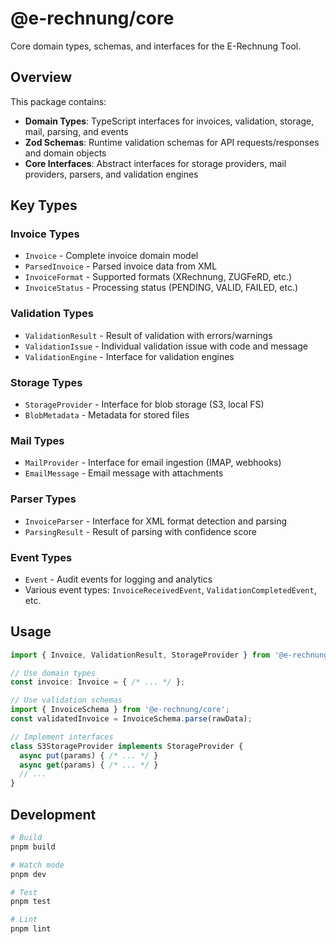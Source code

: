 # @e-rechnung/core

Core domain types, schemas, and interfaces for the E-Rechnung Tool.

## Overview

This package contains:

- **Domain Types**: TypeScript interfaces for invoices, validation, storage, mail, parsing, and events
- **Zod Schemas**: Runtime validation schemas for API requests/responses and domain objects
- **Core Interfaces**: Abstract interfaces for storage providers, mail providers, parsers, and validation engines

## Key Types

### Invoice Types
- `Invoice` - Complete invoice domain model
- `ParsedInvoice` - Parsed invoice data from XML
- `InvoiceFormat` - Supported formats (XRechnung, ZUGFeRD, etc.)
- `InvoiceStatus` - Processing status (PENDING, VALID, FAILED, etc.)

### Validation Types
- `ValidationResult` - Result of validation with errors/warnings
- `ValidationIssue` - Individual validation issue with code and message
- `ValidationEngine` - Interface for validation engines

### Storage Types
- `StorageProvider` - Interface for blob storage (S3, local FS)
- `BlobMetadata` - Metadata for stored files

### Mail Types
- `MailProvider` - Interface for email ingestion (IMAP, webhooks)
- `EmailMessage` - Email message with attachments

### Parser Types
- `InvoiceParser` - Interface for XML format detection and parsing
- `ParsingResult` - Result of parsing with confidence score

### Event Types
- `Event` - Audit events for logging and analytics
- Various event types: `InvoiceReceivedEvent`, `ValidationCompletedEvent`, etc.

## Usage

```typescript
import { Invoice, ValidationResult, StorageProvider } from '@e-rechnung/core';

// Use domain types
const invoice: Invoice = { /* ... */ };

// Use validation schemas
import { InvoiceSchema } from '@e-rechnung/core';
const validatedInvoice = InvoiceSchema.parse(rawData);

// Implement interfaces
class S3StorageProvider implements StorageProvider {
  async put(params) { /* ... */ }
  async get(params) { /* ... */ }
  // ...
}
```

## Development

```bash
# Build
pnpm build

# Watch mode
pnpm dev

# Test
pnpm test

# Lint
pnpm lint
```
